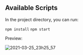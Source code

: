 ## Available Scripts

In the project directory, you can run:

`npm install` `npm start`

Preview:

![2021-03-25_23h25_57](https://user-images.githubusercontent.com/49380593/112577269-1034ce00-8dc2-11eb-8bed-a0da9aed6e39.png)

